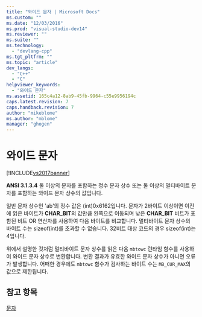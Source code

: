 ```yaml
---
title: "와이드 문자 | Microsoft Docs"
ms.custom: ""
ms.date: "12/03/2016"
ms.prod: "visual-studio-dev14"
ms.reviewer: ""
ms.suite: ""
ms.technology: 
  - "devlang-cpp"
ms.tgt_pltfrm: ""
ms.topic: "article"
dev_langs: 
  - "C++"
  - "C"
helpviewer_keywords: 
  - "와이드 문자"
ms.assetid: 165c4a12-8ab9-45fb-9964-c55e9956194c
caps.latest.revision: 7
caps.handback.revision: 7
author: "mikeblome"
ms.author: "mblome"
manager: "ghogen"
---
```

# 와이드 문자
[!INCLUDE[vs2017banner](../assembler/inline/includes/vs2017banner.md)]

**ANSI 3.1.3.4** 둘 이상의 문자를 포함하는 정수 문자 상수 또는 둘 이상의 멀티바이트 문자를 포함하는 와이드 문자 상수의 값입니다.  
  
 일반 문자 상수인 'ab'의 정수 값은 \(int\)0x6162입니다.  문자가 2바이트 이상이면 이전에 읽은 바이트가 **CHAR\_BIT**의 값만큼 왼쪽으로 이동되며 낮은 **CHAR\_BIT** 비트가 포함된 비트 OR 연산자를 사용하여 다음 바이트를 비교합니다.  멀티바이트 문자 상수의 바이트 수는 sizeof\(int\)를 초과할 수 없습니다. 32비트 대상 코드의 경우 sizeof\(int\)는 4입니다.  
  
 위에서 설명한 것처럼 멀티바이트 문자 상수를 읽은 다음 `mbtowc` 런타임 함수를 사용하여 와이드 문자 상수로 변환합니다.  변환 결과가 유효한 와이드 문자 상수가 아니면 오류가 발생합니다.  어떠한 경우에도 `mbtowc` 함수가 검사하는 바이트 수는 `MB_CUR_MAX`의 값으로 제한됩니다.  
  
## 참고 항목  
 [문자](../c-language/characters.md)